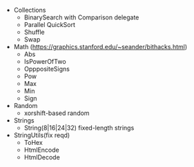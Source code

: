 * Collections
    * BinarySearch with Comparison<T> delegate
    * Parallel QuickSort
    * Shuffle
    * Swap
* Math (https://graphics.stanford.edu/~seander/bithacks.html)
    * Abs
    * IsPowerOfTwo
    * OpppositeSigns
    * Pow
    * Max
    * Min
    * Sign
* Random
    * xorshift-based random
* Strings
    * String(8|16|24|32) fixed-length strings
* StringUtils(fix reqd)
    * ToHex
    * HtmlEncode
    * HtmlDecode
